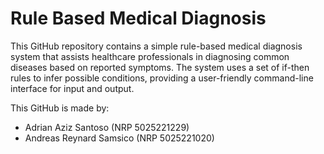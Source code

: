 # Rule Based Medical Diagnosis

This GitHub repository contains a simple rule-based medical diagnosis system that assists healthcare professionals in diagnosing common diseases based on reported symptoms. The system uses a set of if-then rules to infer possible conditions, providing a user-friendly command-line interface for input and output.

This GitHub is made by:
- Adrian Aziz Santoso (NRP 5025221229)
- Andreas Reynard Samsico (NRP 5025221020)

